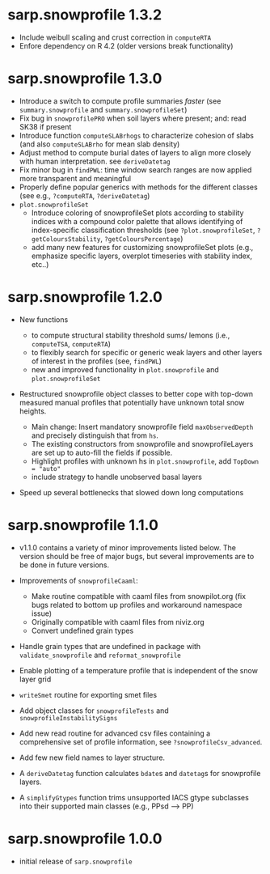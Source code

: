 # sarp.snowprofile 1.3.2

  * Include weibull scaling and crust correction in `computeRTA`
  * Enfore dependency on R 4.2 (older versions break functionality)

# sarp.snowprofile 1.3.0

  * Introduce a switch to compute profile summaries *faster* (see `summary.snowprofile` and `summary.snowprofileSet`)
  * Fix bug in `snowprofilePRO` when soil layers where present; and: read SK38 if present
  * Introduce function `computeSLABrhogs` to characterize cohesion of slabs (and also `computeSLABrho` for mean slab density)
  * Adjust method to compute burial dates of layers to align more closely with human interpretation. see `deriveDatetag`
  * Fix minor bug in `findPWL`: time window search ranges are now applied more transparent and meaningful
  * Properly define popular generics with methods for the different classes (see e.g., `?computeRTA`, `?deriveDatetag`)
  * `plot.snowprofileSet`
      - Introduce coloring of snowprofileSet plots according to stability indices with a compound color palette that allows identifying of index-specific classification thresholds (see `?plot.snowprofileSet`,  `?getColoursStability`, `?getColoursPercentage`)
      - add many new features for customizing snowprofileSet plots (e.g., emphasize specific layers, overplot timeseries with stability index, etc..)

# sarp.snowprofile 1.2.0

 * New functions 
   - to compute structural stability threshold sums/ lemons (i.e., `computeTSA`, `computeRTA`)
   - to flexibly search for specific or generic weak layers and other layers of interest in the profiles (see, `findPWL`)
   - new and improved functionality in `plot.snowprofile` and `plot.snowprofileSet`

 * Restructured snowprofile object classes to better cope with top-down measured manual profiles
 that potentially have unknown total snow heights.
   - Main change: Insert mandatory snowprofile field `maxObservedDepth` and precisely distinguish that from `hs`.
   - The existing constructors from snowprofile and snowprofileLayers are set up to auto-fill the fields if possible.
   - Highlight profiles with unknown hs in `plot.snowprofile`, add `TopDown = "auto"`
   - include strategy to handle unobserved basal layers
   
  * Speed up several bottlenecks that slowed down long computations


# sarp.snowprofile 1.1.0

 * v1.1.0 contains a variety of minor improvements listed below. The version should be free of major bugs, 
 but several improvements are to be done in future versions.

 * Improvements of `snowprofileCaaml`:
   - Make routine compatible with caaml files from snowpilot.org 
   (fix bugs related to bottom up profiles and workaround namespace issue)
   - Originally compatible with caaml files from niviz.org
   - Convert undefined grain types
   
 * Handle grain types that are undefined in package with `validate_snowprofile` and `reformat_snowprofile`
   
 * Enable plotting of a temperature profile that is independent of the snow layer grid
 
 * `writeSmet` routine for exporting smet files
 
 * Add object classes for `snowprofileTests` and `snowprofileInstabilitySigns`
 
 * Add new read routine for advanced csv files containing a comprehensive set of profile information, see `?snowprofileCsv_advanced`.
 
 * Add few new field names to layer structure.
 
 * A `deriveDatetag` function calculates `bdate`s and `datetag`s for snowprofile layers.
 
 * A `simplifyGtypes` function trims unsupported IACS gtype subclasses into their supported main classes (e.g., PPsd --> PP)
 

# sarp.snowprofile 1.0.0

 * initial release of `sarp.snowprofile`
